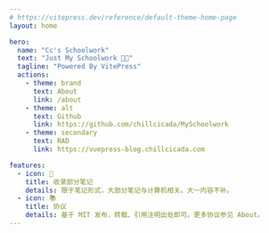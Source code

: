 ```yaml
---
# https://vitepress.dev/reference/default-theme-home-page
layout: home

hero:
  name: "Cc's Schoolwork"
  text: "Just My Schoolwork 🤣🤣"
  tagline: "Powered By VitePress"
  actions:
    - theme: brand
      text: About
      link: /about
    - theme: alt
      text: Github
      link: https://github.com/chillcicada/MySchoolwork
    - theme: secondary
      text: RAD
      link: https://vuepress-blog.chillcicada.com

features:
  - icon: 📝
    title: 收录部分笔记
    details: 限于笔记形式，大部分笔记与计算机相关。大一内容不补。
  - icon: 📚
    title: 协议
    details: 基于 MIT 发布，转载、引用注明出处即可。更多协议参见 About。
---
```

